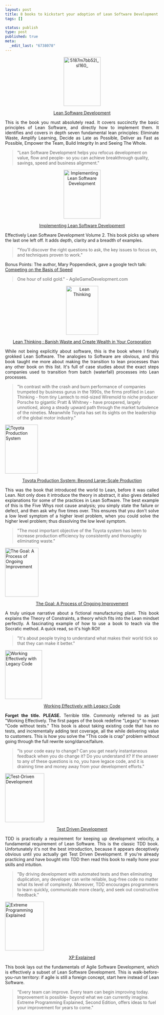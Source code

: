 ```yaml
--- 
layout: post
title: 8 books to kickstart your adoption of Lean Software Development
tags: []

status: publish
type: post
published: true
meta: 
  _edit_last: "6738078"
---
```

<p style="text-align:center;"><a href="http://www.amazon.com/gp/product/0321150783?ie=UTF8&amp;tag=timofitz-20&amp;link_code=as3&amp;camp=211189&amp;creative=373489&amp;creativeASIN=0321150783"><img class="size-full wp-image-83 aligncenter" title="Lean Software Development" src="http://timothyfitz.files.wordpress.com/2009/02/5187m7bb52l_sl160_.jpg" alt="5187m7bb52l_sl160_" width="121" height="160" /></a></p>
<p style="text-align:center;"><a href="http://www.amazon.com/gp/product/0321150783?ie=UTF8&amp;tag=timofitz-20&amp;link_code=as3&amp;camp=211189&amp;creative=373489&amp;creativeASIN=0321150783">Lean Software Development</a></p>
<p style="text-align:justify;">This is the book you must absolutely read. It covers succinctly the basic principles of Lean Software, and directly how to implement them. It identifies and covers in depth seven fundamental lean principles: Eliminate Waste, Amplify Learning, Decide as Late as Possible, Deliver as Fast as Possible, Empower the Team, Build Integrity In and Seeing The Whole.</p>

<blockquote>"Lean Software Development helps you refocus development on value, flow and people- so you can achieve breakthrough quality, savings, speed and business alignment."</blockquote>
<p style="text-align:center;"><a href="http://www.amazon.com/gp/product/0321437381?ie=UTF8&amp;tag=timofitz-20&amp;link_code=as3&amp;camp=211189&amp;creative=373489&amp;creativeASIN=0321437381"><img class="size-full wp-image-82 aligncenter" title="Implementing Lean Software Development" src="http://timothyfitz.files.wordpress.com/2009/02/51crrteaezl_sl160_.jpg" alt="Implementing Lean Software Development" width="121" height="160" /></a></p>
<p style="text-align:center;"><a href="http://www.amazon.com/gp/product/0321437381?ie=UTF8&amp;tag=timofitz-20&amp;link_code=as3&amp;camp=211189&amp;creative=373489&amp;creativeASIN=0321437381">Implementing Lean Software Development</a></p>
<p style="text-align:justify;">Effectively Lean Software Development Volume 2. This book picks up where the last one left off. It adds depth, clarity and a breadth of examples.</p>

<blockquote>"You'll discover the right questions to ask, the key issues to focus on, and techniques proven to work."</blockquote>
Bonus Points: The author, Mary Poppendieck, gave a google tech talk: <a href="http://video.google.com/videoplay?docid=-5105910452864283694">Competing on the Basis of Speed</a>
<blockquote>One hour of solid gold." - AgileGameDevelopment.com</blockquote>
<p style="text-align:center;"><a href="http://www.amazon.com/gp/product/0743249275?ie=UTF8&amp;tag=timofitz-20&amp;link_code=as3&amp;camp=211189&amp;creative=373489&amp;creativeASIN=0743249275"><img class="aligncenter size-full wp-image-81" title="Lean Thinking" src="http://timothyfitz.files.wordpress.com/2009/02/51hes69h5fl_sl160_.jpg" alt="Lean Thinking" width="105" height="160" /></a></p>
<p style="text-align:center;"><a href="http://www.amazon.com/gp/product/0743249275?ie=UTF8&amp;tag=timofitz-20&amp;link_code=as3&amp;camp=211189&amp;creative=373489&amp;creativeASIN=0743249275">Lean Thinking : Banish Waste and Create Wealth in Your Corporation</a></p>
<p style="text-align:justify;">While not being explicitly about software, this is the book where I finally grokked Lean Software. The analogies to Software are obvious, and this book taught me more about making the transition to lean processes than any other book on this list. It's full of case studies about the exact steps companies used to transition from batch (waterfall) processes into Lean processes.</p>

<blockquote>"In contrast with the crash and burn performance of companies trumpeted by business gurus in the 1990s, the firms profiled in Lean Thinking - from tiny Lantech to mid-sized Wiremold to niche producer Porsche to gigantic Pratt &amp; Whitney - have prospered, largely unnoticed, along a steady upward path through the market turbulence of the nineties. Meanwhile Toyota has set its sights on the leadership of the global motor industry."</blockquote>
<a href="http://www.amazon.com/gp/product/0915299143?ie=UTF8&amp;tag=timofitz-20&amp;link_code=as3&amp;camp=211189&amp;creative=373489&amp;creativeASIN=0915299143"><img class="aligncenter size-full wp-image-80" title="Toyota Production System" src="http://timothyfitz.files.wordpress.com/2009/02/41dfqw77a5l_sl160_.jpg" alt="Toyota Production System" width="107" height="160" /></a>
<p style="text-align:center;"><a href="http://www.amazon.com/gp/product/0915299143?ie=UTF8&amp;tag=timofitz-20&amp;link_code=as3&amp;camp=211189&amp;creative=373489&amp;creativeASIN=0915299143">Toyota Production System: Beyond Large-Scale Production</a></p>
<p style="text-align:justify;">This was the book that introduced the world to Lean, before it was called Lean. Not only does it introduce the theory in abstract, it also gives detailed explanations for some of the practices in Lean Software. The best example of this is the Five Whys root cause analysis; you simply state the failure or defect, and then ask why five times over. This ensures that you don't solve a low level symptom of a higher level problem, when you could solve the higher level problem; thus dissolving the low level symptom.</p>

<blockquote>"The most important objective of the Toyota system has been to increase production efficiency by consistently and thoroughly eliminating waste."</blockquote>
<a href="http://www.amazon.com/gp/product/0884271781?ie=UTF8&amp;tag=timofitz-20&amp;link_code=as3&amp;camp=211189&amp;creative=373489&amp;creativeASIN=0884271781"><img class="aligncenter size-full wp-image-79" title="The Goal: A Process of Ongoing Improvement" src="http://timothyfitz.files.wordpress.com/2009/02/51w2nxjaxhl_sl160_.jpg" alt="The Goal: A Process of Ongoing Improvement" width="109" height="160" /></a>
<p style="text-align:center;"><a href="http://www.amazon.com/gp/product/0884271781?ie=UTF8&amp;tag=timofitz-20&amp;link_code=as3&amp;camp=211189&amp;creative=373489&amp;creativeASIN=0884271781">The Goal: A Process of Ongoing Improvement</a></p>
<p style="text-align:justify;">A truly unique narrative about a fictional manufacturing plant. This book explains the Theory of Constraints, a theory which fits into the Lean mindset perfectly. A fascinating example of how to use a book to teach via the Socratic method. A quick read, so it's high ROI!</p>

<blockquote>"It's about people trying to understand what makes their world tick so that they can make it better."</blockquote>
<a href="http://www.amazon.com/gp/product/0131177052?ie=UTF8&amp;tag=timofitz-20&amp;link_code=as3&amp;camp=211189&amp;creative=373489&amp;creativeASIN=0131177052"><img class="aligncenter size-full wp-image-78" title="Working Effectively with Legacy Code" src="http://timothyfitz.files.wordpress.com/2009/02/51rcxgpxq8l_sl160_.jpg" alt="Working Effectively with Legacy Code" width="121" height="160" /></a>
<p style="text-align:center;"><a href="http://www.amazon.com/gp/product/0131177052?ie=UTF8&amp;tag=timofitz-20&amp;link_code=as3&amp;camp=211189&amp;creative=373489&amp;creativeASIN=0131177052">Working Effectively with Legacy Code</a></p>
<p style="text-align:justify;"><strong>Forget the title.</strong> <strong>PLEASE.</strong> Terrible title. Commonly referred to as just "Working Effectively. The first pages of the book redefine "Legacy" to mean "Code without tests." This book is about taking existing code that has no tests, and incrementally adding test coverage, all the while delivering value to customers. This is how you solve the "This code is crap" problem without going through the full rewrite song/dance/failure.</p>

<blockquote>"Is your code easy to change? Can you get nearly instantaneous feedback when you do change it? Do you understand it? If the answer to any of these questions is no, you have legace code, and it is draining time and money away from your development efforts."</blockquote>
<a href="http://www.amazon.com/gp/product/0321146530?ie=UTF8&amp;tag=timofitz-20&amp;link_code=as3&amp;camp=211189&amp;creative=373489&amp;creativeASIN=0321146530"><img class="aligncenter size-full wp-image-77" title="Test-Driven Development" src="http://timothyfitz.files.wordpress.com/2009/02/513pzwjdh7l_sl160_.jpg" alt="Test-Driven Development" width="128" height="160" /></a>
<p style="text-align:center;"><a href="http://www.amazon.com/gp/product/0321146530?ie=UTF8&amp;tag=timofitz-20&amp;link_code=as3&amp;camp=211189&amp;creative=373489&amp;creativeASIN=0321146530">Test Driven Development</a></p>
<p style="text-align:justify;">TDD is practically a requirement for keeping up development velocity, a fundamental requirement of Lean Software. This is the classic TDD book. Unfortunately it's not the best introduction, because it appears deceptively obvious until you actually get Test Driven Development. If you're already practicing and have bought into TDD then read this book to really hone your skills and intuition.</p>

<blockquote>"By driving development with automated tests and then eliminating duplication, any developer can write reliable, bug-free code no matter what its level of complexity. Moreover, TDD encourages programmers to learn quickly, communicate more clearly, and seek out constructive feedback."</blockquote>
<a href="http://www.amazon.com/gp/product/0321278658?ie=UTF8&amp;tag=timofitz-20&amp;link_code=as3&amp;camp=211189&amp;creative=373489&amp;creativeASIN=0321278658"><img class="aligncenter size-full wp-image-76" title="Extreme Programming Explained" src="http://timothyfitz.files.wordpress.com/2009/02/51qxx561dil_sl160_.jpg" alt="Extreme Programming Explained" width="127" height="160" /></a>
<p style="text-align:center;"><a href="http://www.amazon.com/gp/product/0321278658?ie=UTF8&amp;tag=timofitz-20&amp;link_code=as3&amp;camp=211189&amp;creative=373489&amp;creativeASIN=0321278658">XP Explained</a></p>
<p style="text-align:justify;">This book lays out the fundamentals of Agile Software Development, which is effectively a subset of Lean Software Development. This is walk-before-you-run territory: if agile is still a foreign concept, start here instead of Lean Software.</p>

<blockquote>"Every team can improve. Every team can begin improving today. Improvement is possible- beyond what we can currently imagine. Extreme Programming Explained, Second Edition, offers ideas to fuel your improvement for years to come."</blockquote>
